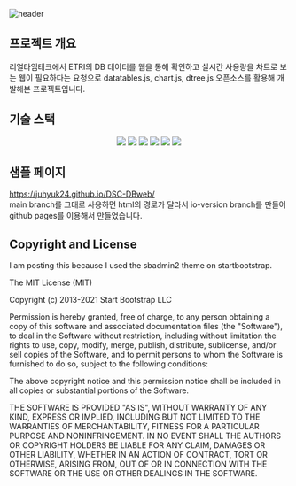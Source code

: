 ![header](https://capsule-render.vercel.app/api?type=Waving&color=4e73df&fontColor=FFFFFF&height=300&text=DB%20Table%20Web)


## 프로젝트 개요
리얼타임테크에서 ETRI의 DB 데이터를 웹을 통해 확인하고 실시간 사용량을 차트로 보는 웹이 필요하다는 요청으로 datatables.js, chart.js, dtree.js 오픈소스를 활용해 개발해본 프로젝트입니다.


## 기술 스택
<div align=center> 
  <img src="https://img.shields.io/badge/html5-E34F26?style=for-the-badge&logo=html5&logoColor=white">
  <img src="https://img.shields.io/badge/css3-1572B6?style=for-the-badge&logo=css3&logoColor=white">
  <img src="https://img.shields.io/badge/javascript-F7DF1E?style=for-the-badge&logo=javascript&logoColor=white">
  <img src="https://img.shields.io/badge/bootstrap-7952B3?style=for-the-badge&logo=bootstrap&logoColor=white">
  <img src="https://img.shields.io/badge/node.js-339933?style=for-the-badge&logo=node.js&logoColor=white">
  <img src="https://img.shields.io/badge/ubuntu-E95420?style=for-the-badge&logo=ubuntu&logoColor=white">
</div>


## 샘플 페이지
https://juhyuk24.github.io/DSC-DBweb/ <br>
main branch를 그대로 사용하면 html의 경로가 달라서 io-version branch를 만들어 github pages를 이용해서 만들었습니다.


## Copyright and License
I am posting this because I used the sbadmin2 theme on startbootstrap.

The MIT License (MIT)

Copyright (c) 2013-2021 Start Bootstrap LLC

Permission is hereby granted, free of charge, to any person obtaining a copy
of this software and associated documentation files (the "Software"), to deal
in the Software without restriction, including without limitation the rights
to use, copy, modify, merge, publish, distribute, sublicense, and/or sell
copies of the Software, and to permit persons to whom the Software is
furnished to do so, subject to the following conditions:

The above copyright notice and this permission notice shall be included in
all copies or substantial portions of the Software.

THE SOFTWARE IS PROVIDED "AS IS", WITHOUT WARRANTY OF ANY KIND, EXPRESS OR
IMPLIED, INCLUDING BUT NOT LIMITED TO THE WARRANTIES OF MERCHANTABILITY,
FITNESS FOR A PARTICULAR PURPOSE AND NONINFRINGEMENT. IN NO EVENT SHALL THE
AUTHORS OR COPYRIGHT HOLDERS BE LIABLE FOR ANY CLAIM, DAMAGES OR OTHER
LIABILITY, WHETHER IN AN ACTION OF CONTRACT, TORT OR OTHERWISE, ARISING FROM,
OUT OF OR IN CONNECTION WITH THE SOFTWARE OR THE USE OR OTHER DEALINGS IN
THE SOFTWARE.
